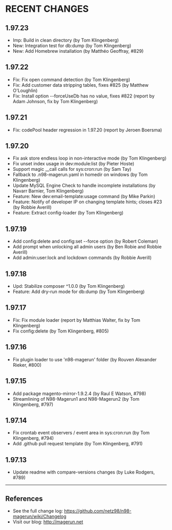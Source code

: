 RECENT CHANGES
==============

1.97.23
-------
* Imp: Build in clean directory (by Tom Klingenberg)
* New: Integration test for db:dump (by Tom Klingenberg)
* New: Add Homebrew installation (by Matthéo Geoffray, #829)

1.97.22
-------
* Fix: Fix open command detection (by Tom Klingenberg)
* Fix: Add customer data stripping tables, fixes #825 (by Matthew O'Loughlin)
* Fix: Install option --forceUseDb has no value, fixes #822 (report by Adam Johnson, fix by Tom Klingenberg)

1.97.21
-------
* Fix: codePool header regression in 1.97.20 (report by Jeroen Boersma)

1.97.20
-------
* Fix ask store endless loop in non-interactive mode (by Tom Klingenberg)
* Fix unset index usage in dev:module:list (by Pieter Hoste)
* Support magic \__call calls for sys:cron:run (by Sam Tay)
* Fallback to .n98-magerun.yaml in homedir on windows (by Tom Klingenberg)
* Update MySQL Engine Check to handle incomplete installations (by Navarr Barnier, Tom Klingenberg)
* Feature: New dev:email-template:usage command (by Mike Parkin)
* Feature: Notify of developer IP on changing template hints; closes #23 (by Robbie Averill)
* Feature: Extract config-loader (by Tom Klingenberg)

1.97.19
-------
* Add config:delete and config:set --force option (by Robert Coleman)
* Add prompt when unlocking all admin users (by Ben Robie and Robbie Averill)
* Add admin:user:lock and lockdown commands (by Robbie Averill)

1.97.18
-------
* Upd: Stabilize composer ^1.0.0 (by Tom Klingenberg)
* Feature: Add dry-run mode for db:dump (by Tom Klingenberg)

1.97.17
-------
* Fix: Fix module loader (report by Matthias Walter, fix by Tom Klingenberg)
* Fix config:delete (by Tom Klingenberg, #805)

1.97.16
-------
* Fix plugin loader to use 'n98-magerun' folder (by Rouven Alexander Rieker, #800)

1.97.15
-------
* Add package magento-mirror-1.9.2.4 (by Raul E Watson, #798)
* Streamlining of N98-Magerun1 and N98-Magerun2 (by Tom Klingenberg, #797)

1.97.14
-------
* Fix crontab event observers / event area in sys:cron:run (by Tom Klingenberg, #794)
* Add .github pull request template (by Tom Klingenberg, #791)

1.97.13
-------
* Update readme with compare-versions changes (by Luke Rodgers, #789)

---

References
----------

* See the full change log: https://github.com/netz98/n98-magerun/wiki/Changelog
* Visit our blog: http://magerun.net
